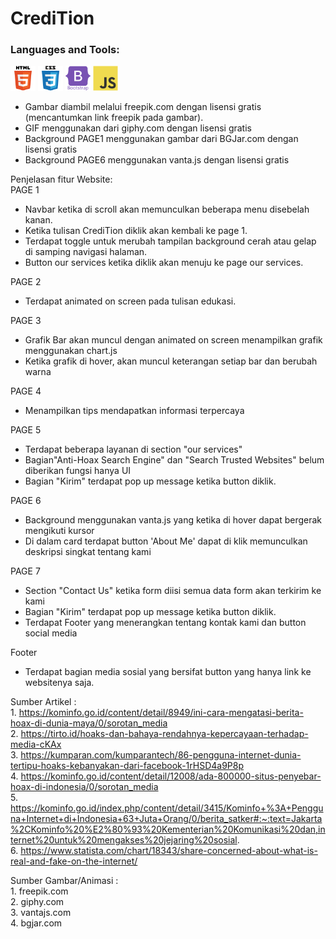 # CrediTion

<h3 align="left">Languages and Tools:</h3>
<p align="left">
	
 <img
      src="https://raw.githubusercontent.com/devicons/devicon/master/icons/html5/html5-original-wordmark.svg"
      alt="html5" width="40" height="40" /> 
<img
      src="https://raw.githubusercontent.com/devicons/devicon/master/icons/css3/css3-original-wordmark.svg" alt="css3"
      width="40" height="40" />
  <img src="https://raw.githubusercontent.com/devicons/devicon/master/icons/bootstrap/bootstrap-plain-wordmark.svg"
      alt="bootstrap" width="40" height="40" />
  <img
      src="https://raw.githubusercontent.com/devicons/devicon/master/icons/javascript/javascript-original.svg"
      alt="javascript" width="40" height="40" /> 
</p>


- Gambar diambil melalui freepik.com dengan lisensi gratis (mencantumkan link freepik pada gambar).
- GIF menggunakan dari giphy.com dengan lisensi gratis
- Background PAGE1 menggunakan gambar dari BGJar.com dengan lisensi gratis
- Background PAGE6 menggunakan vanta.js dengan lisensi gratis

Penjelasan fitur Website:
<br/>
PAGE 1
 - Navbar ketika di scroll akan memunculkan beberapa menu disebelah kanan.
 - Ketika tulisan CrediTion diklik akan kembali ke page 1.
 - Terdapat toggle untuk merubah tampilan background cerah atau gelap di samping navigasi halaman.
 - Button our services ketika diklik akan menuju ke page our services.

PAGE 2
- Terdapat animated on screen pada tulisan edukasi.

PAGE 3
- Grafik Bar akan muncul dengan animated on screen menampilkan grafik menggunakan chart.js
- Ketika grafik di hover, akan muncul keterangan setiap bar dan berubah warna

PAGE 4
- Menampilkan tips mendapatkan informasi terpercaya

PAGE 5
- Terdapat beberapa layanan di section "our services"
- Bagian"Anti-Hoax Search Engine" dan "Search Trusted Websites" belum diberikan fungsi hanya UI
- Bagian "Kirim" terdapat pop up message ketika button diklik.

PAGE 6
- Background menggunakan vanta.js yang ketika di hover dapat bergerak mengikuti kursor
- Di dalam card terdapat button 'About Me' dapat di klik memunculkan deskripsi singkat tentang kami 

PAGE 7
- Section "Contact Us" ketika form diisi semua data form akan terkirim ke kami
- Bagian "Kirim" terdapat pop up message ketika button diklik.
- Terdapat Footer yang menerangkan tentang kontak kami dan button social media

Footer
- Terdapat bagian media sosial yang bersifat button yang hanya link ke websitenya saja.

Sumber Artikel :
<br/>
    1. https://kominfo.go.id/content/detail/8949/ini-cara-mengatasi-berita-hoax-di-dunia-maya/0/sorotan_media
    <br/>
    2. https://tirto.id/hoaks-dan-bahaya-rendahnya-kepercayaan-terhadap-media-cKAx
    <br/>
    3. https://kumparan.com/kumparantech/86-pengguna-internet-dunia-tertipu-hoaks-kebanyakan-dari-facebook-1rHSD4a9P8p
    <br/>
    4. https://kominfo.go.id/content/detail/12008/ada-800000-situs-penyebar-hoax-di-indonesia/0/sorotan_media
    <br/>
    5. https://kominfo.go.id/index.php/content/detail/3415/Kominfo+%3A+Pengguna+Internet+di+Indonesia+63+Juta+Orang/0/berita_satker#:~:text=Jakarta%2CKominfo%20%E2%80%93%20Kementerian%20Komunikasi%20dan,internet%20untuk%20mengakses%20jejaring%20sosial.
    <br/>
    6. https://www.statista.com/chart/18343/share-concerned-about-what-is-real-and-fake-on-the-internet/

Sumber Gambar/Animasi :
    <br/>
    1. freepik.com
    <br/>
    2. giphy.com
    <br/>
    3. vantajs.com
    <br/>
    4. bgjar.com
